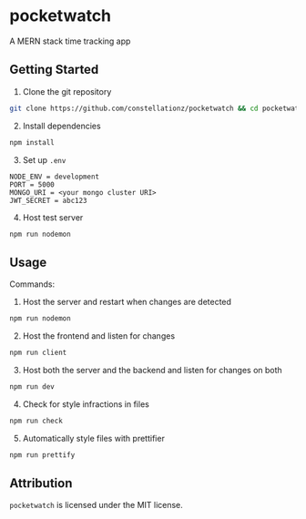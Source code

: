 # pocketwatch

A MERN stack time tracking app

## Getting Started

1. Clone the git repository

```bash
git clone https://github.com/constellationz/pocketwatch && cd pocketwatch
```

2. Install dependencies

```bash
npm install
```

3. Set up `.env`

```
NODE_ENV = development
PORT = 5000
MONGO_URI = <your mongo cluster URI>
JWT_SECRET = abc123
```

4. Host test server

```bash
npm run nodemon
```

## Usage

Commands:

1. Host the server and restart when changes are detected

```bash
npm run nodemon
```

2. Host the frontend and listen for changes

```bash
npm run client
```

3. Host both the server and the backend and listen for changes on both

```bash
npm run dev
```

4. Check for style infractions in files

```bash
npm run check
```

5. Automatically style files with prettifier

```bash
npm run prettify
```

## Attribution

`pocketwatch` is licensed under the MIT license.

